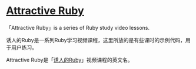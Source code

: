 [Attractive Ruby](http://edu.51cto.com/lecturer/user_id-140924.html)
===============

「Attractive Ruby」is a series of Ruby study video lessons.

诱人的Ruby是一系列Ruby学习视频课程，这里所放的是有些课时的示例代码，用于用户练习。

Attractive Ruby是「[诱人的Ruby](http://edu.51cto.com/lecturer/user_id-140924.html)」视频课程的英文名。



